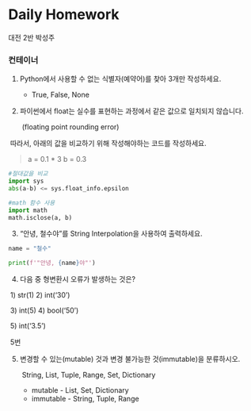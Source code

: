 # Daily Homework

대전 2반 박성주



### 컨테이너



1. Python에서 사용할 수 없는 식별자(예약어)를 찾아 3개만 작성하세요.

	- True, False, None

1. 파이썬에서 float는 실수를 표현하는 과정에서 같은 값으로 일치되지 않습니다.

   ​	(floating point rounding error)



​	따라서,  아래의 값을 비교하기 위해 작성해야하는 코드를 작성하세요.

> a = 0.1 * 3
> b = 0.3



```python
#절대값을 비교
import sys
abs(a-b) <= sys.float_info.epsilon
```



```python
#math 함수 사용
import math
math.isclose(a, b)
```



3. “안녕, 철수야”를 String Interpolation을 사용하여 출력하세요.



```python
name = "철수"

print(f'"안녕, {name}야"')
```



4. 다음 중 형변환시 오류가 발생하는 것은?

​	1) str(1)      2) int(‘30’)

​	3) int(5)       4) bool(‘50’)

​	5) int(‘3.5’)



​				5번



5. 변경할 수 있는(mutable) 것과 변경 불가능한 것(immutable)을 분류하시오.



   ​	String, List, Tuple, Range, Set, Dictionary

   - mutable - List, Set, Dictionary
   - immutable - String, Tuple, Range

